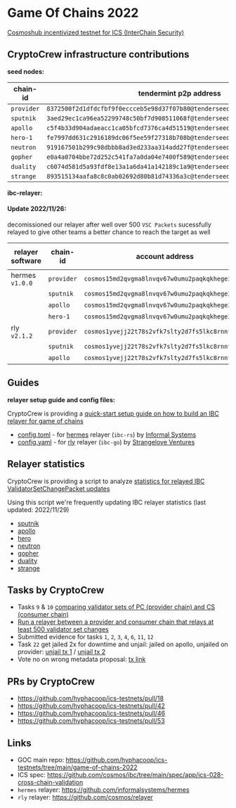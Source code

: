 # Game Of Chains 2022
[Cosmoshub incentivized testnet for ICS (InterChain Security)](https://interchainsecurity.dev/game-of-chains-2022)

## CryptoCrew infrastructure contributions
**seed nodes:**

| chain-id | tendermint p2p address |
| ---------- | -----------------------------------------------------------------------------|
| `provider` | `8372500f2d1dfdcfbf9f0eccceb5e98d37f07b80@tenderseed.ccvalidators.com:29009` |
| `sputnik`  | `3aed29ec1ca96ea52299748c50bf7d908511068f@tenderseed.ccvalidators.com:29019` |
| `apollo`   | `c5f4b33d904adaeacc1ca05bfcd7376ca4d51519@tenderseed.ccvalidators.com:29029` |
| `hero-1`   | `fe7997dd631c2916189dc06f5ee59f27318b708b@tenderseed.ccvalidators.com:29039` |
| `neutron`  | `919167501b299c98dbbb8ad3ed233aa314add27f@tenderseed.ccvalidators.com:29049` |
| `gopher`   | `e0a4a0704bbe72d252c541fa7a0da04e7400f589@tenderseed.ccvalidators.com:29059` |
| `duality`  | `c6074d581d5a93fdf8e13a1a6da41a142189c1a9@tenderseed.ccvalidators.com:29069` |
| `strange`  | `893515134aafa8c8c0ab02692d80b81d74336a3c@tenderseed.ccvalidators.com:29079` |

**ibc-relayer:**

#### Update 2022/11/26: 
decomissioned our relayer after well over 500 `VSC Packets` sucessfully relayed to give other teams a better chance to reach the target as well

| relayer software | chain-id | account address | explorer link | `VSC Packets` counted | `VSC Packets` queried | `VSC Packets` querylink |
| ---------| ---------- | ------------------------------------------------| ------------------ | --------- | --------- | ------------------ |
| hermes `v1.0.0` | `provider` | `cosmos15md2qvgma8lnvqv67w0umu2paqkqkhege2evgl` | [link](https://testnet.ping.pub/provider/account/cosmos15md2qvgma8lnvqv67w0umu2paqkqkhege2evgl) |
|          | `sputnik`  | `cosmos15md2qvgma8lnvqv67w0umu2paqkqkhege2evgl` | [link](https://testnet.ping.pub/sputnik/account/cosmos15md2qvgma8lnvqv67w0umu2paqkqkhege2evgl) | 591 | 373 | [link](http://23.88.7.177:26629/cosmos/tx/v1beta1/txs?events=message.sender%3D%27cosmos15md2qvgma8lnvqv67w0umu2paqkqkhege2evgl%27&events=message.action%3D%27%2Fibc.core.channel.v1.MsgRecvPacket%27&events=recv_packet.packet_dst_channel%3D%27channel-0%27&events=recv_packet.packet_dst_port%3D%27consumer%27) | 
|          | `apollo`   | `cosmos15md2qvgma8lnvqv67w0umu2paqkqkhege2evgl` | [link](https://testnet.ping.pub/apollo/account/cosmos15md2qvgma8lnvqv67w0umu2paqkqkhege2evgl) | 490 | 321 | [link](http://23.88.7.177:26639/cosmos/tx/v1beta1/txs?events=message.sender%3D%27cosmos15md2qvgma8lnvqv67w0umu2paqkqkhege2evgl%27&events=message.action%3D%27%2Fibc.core.channel.v1.MsgRecvPacket%27&events=recv_packet.packet_dst_channel%3D%27channel-0%27&events=recv_packet.packet_dst_port%3D%27consumer%27) | 
|          | `hero-1`   | `cosmos15md2qvgma8lnvqv67w0umu2paqkqkhege2evgl` | [link](https://testnet.ping.pub/hero/account/cosmos15md2qvgma8lnvqv67w0umu2paqkqkhege2evgl) | 270 | 0 | [link](http://23.88.7.177:26649/cosmos/tx/v1beta1/txs?events=message.sender%3D%27cosmos15md2qvgma8lnvqv67w0umu2paqkqkhege2evgl%27&events=message.action%3D%27%2Fibc.core.channel.v1.MsgRecvPacket%27&events=recv_packet.packet_dst_channel%3D%27channel-0%27&events=recv_packet.packet_dst_port%3D%27consumer%27) | 
| rly `v2.1.2` | `provider` | `cosmos1yvejj22t78s2vfk7slty2d7fs5lkc8rnnt3j9u` | [link](https://testnet.ping.pub/provider/account/cosmos1yvejj22t78s2vfk7slty2d7fs5lkc8rnnt3j9u) |
|          | `sputnik`  | `cosmos1yvejj22t78s2vfk7slty2d7fs5lkc8rnnt3j9u` | [link](https://testnet.ping.pub/sputnik/account/cosmos1yvejj22t78s2vfk7slty2d7fs5lkc8rnnt3j9u) | 619 | 220 | [link](http://23.88.7.177:26629/cosmos/tx/v1beta1/txs?events=message.sender%3D%27cosmos1yvejj22t78s2vfk7slty2d7fs5lkc8rnnt3j9u%27&events=message.action%3D%27%2Fibc.core.channel.v1.MsgRecvPacket%27&events=recv_packet.packet_dst_channel%3D%27channel-0%27&events=recv_packet.packet_dst_port%3D%27consumer%27) |
|          | `apollo`   | `cosmos1yvejj22t78s2vfk7slty2d7fs5lkc8rnnt3j9u` | [link](https://testnet.ping.pub/apollo/account/cosmos1yvejj22t78s2vfk7slty2d7fs5lkc8rnnt3j9u) | 394 | 68 | [link](http://23.88.7.177:26639/cosmos/tx/v1beta1/txs?events=message.sender%3D%27cosmos1yvejj22t78s2vfk7slty2d7fs5lkc8rnnt3j9u%27&events=message.action%3D%27%2Fibc.core.channel.v1.MsgRecvPacket%27&events=recv_packet.packet_dst_channel%3D%27channel-0%27&events=recv_packet.packet_dst_port%3D%27consumer%27) |


## Guides
**relayer setup guide and config files:**

CryptoCrew is providing a [quick-start setup guide on how to build an IBC relayer for game of chains](./relayer-config/README.md)

- [config.toml](./relayer-config/config.toml) - for [hermes](https://github.com/informalsystems/hermes) relayer (`ibc-rs`) by [Informal Systems](https://github.com/informalsystems)
- [config.yaml](./relayer-config/config.yaml) - for [rly](https://github.com/cosmos/relayer) relayer (`ibc-go`) by [Strangelove Ventures](https://github.com/strangelove-ventures)

## Relayer statistics
CryptoCrew is providing a script to analyze [statistics for relayed IBC ValidatorSetChangePacket updates](./count-relayer-updates/)

Using this script we're frequently updating IBC relayer statistics (last updated: 2022/11/29)
- [sputnik](./relayer_VSCupdates_sputnik.csv)
- [apollo](./relayer_VSCupdates_apollo.csv)
- [hero](./relayer_VSCupdates_hero.csv)
- [neutron](./relayer_VSCupdates_neutron.csv)
- [gopher](./relayer_VSCupdates_gopher.csv)
- [duality](./relayer_VSCupdates_duality.csv)
- [strange](./relayer_VSCupdates_strange.csv)

## Tasks by CryptoCrew
- Tasks `9` & `10` [comparing validator sets of PC (provider chain) and CS (consumer chain)](./compare-valsets/)
- [Run a relayer between a provider and consumer chain that relays at least 500 validator set changes](./relayer.md)
- Submitted evidence for tasks `1`, `2`, `3`, `4`, `6`, `11`, `12`
- Task `22` get jailed 2x for downtime and unjail: jailed on apollo, unjailed on provider: [unjail tx 1](https://testnet.mintscan.io/goc-provider/txs/F8C805CC6D5FBDD2D5B853CDBB77F275C06762EE74E1FE7BD1E734BE88BAB047) / [unjail tx 2](https://testnet.mintscan.io/goc-provider/txs/DA206CD386B22F0E46ECCF6A9FF6ADB7CFD4005BBC437D5BAFD5E6D6F344A7F0)  
- Vote no on wrong metadata proposal: [tx link](https://testnet.mintscan.io/goc-provider/6119CAA510DCEDAA62857F577EAF6D248B9C3CA12F21042D5DFDD13E44B5701F)

## PRs by CryptoCrew
- https://github.com/hyphacoop/ics-testnets/pull/18
- https://github.com/hyphacoop/ics-testnets/pull/42
- https://github.com/hyphacoop/ics-testnets/pull/46
- https://github.com/hyphacoop/ics-testnets/pull/53

## Links
- GOC main repo: https://github.com/hyphacoop/ics-testnets/tree/main/game-of-chains-2022
- ICS spec: https://github.com/cosmos/ibc/tree/main/spec/app/ics-028-cross-chain-validation
- `hermes` relayer: https://github.com/informalsystems/hermes
- `rly` relayer: https://github.com/cosmos/relayer